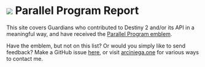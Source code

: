 # <img src='/favicon.png' /> Parallel Program Report

This site covers Guardians who contributed to Destiny 2 and/or its API in a meaningful way, and have received the
[Parallel Program emblem][emblem].

Have the emblem, but not on this list? Or would you simply like to send feedback? Make a GitHub issue [here][issue], or
visit [arciniega.one][chloe] for various ways to contact me.

<!-- prettier-ignore-start -->
[chloe]: https://www.arciniega.one 'Chloe Arciniega\'s website (https://www.arciniega.one)'
[issue]: https://github.com/solelychloe/parallel.report/issues/new?assignees=&labels=&template=parallel-program-request.md&title=Parallel+Program+Request' 'File a GitHub issue here'
[emblem]: https://destinyemblemcollector.com/emblem?id=3936625542 'Parallel Program emblem'
<!-- prettier-ignore-end -->
